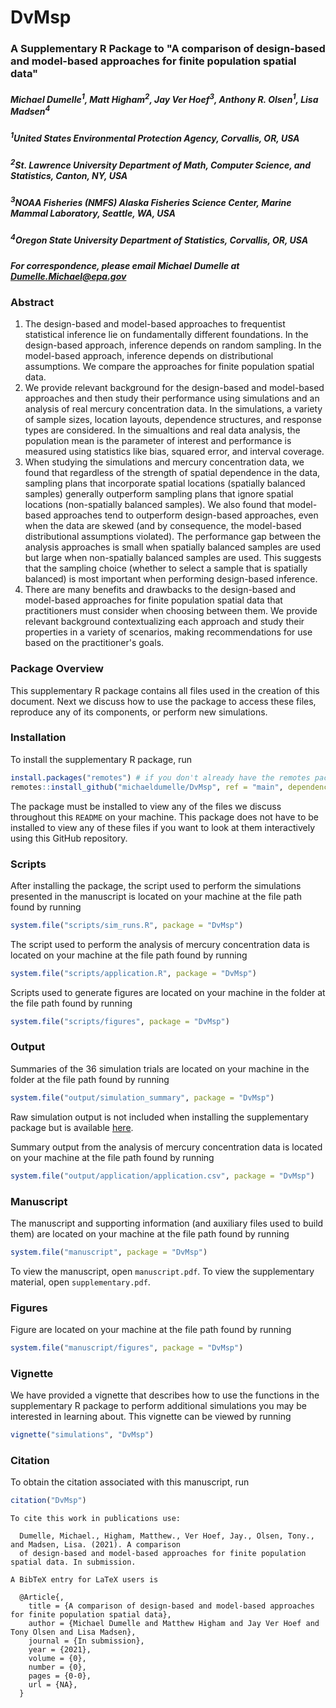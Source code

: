 # DvMsp

### A Supplementary R Package to "A comparison of design-based and model-based approaches for finite population spatial data"

##### Michael Dumelle<sup>1</sup>, Matt Higham<sup>2</sup>, Jay Ver Hoef<sup>3</sup>, Anthony R. Olsen<sup>1</sup>, Lisa Madsen<sup>4</sup>

##### <sup>1</sup>United States Environmental Protection Agency, Corvallis, OR, USA
##### <sup>2</sup>St. Lawrence University Department of Math, Computer Science, and Statistics, Canton, NY, USA
##### <sup>3</sup>NOAA Fisheries (NMFS) Alaska Fisheries Science Center, Marine Mammal Laboratory, Seattle, WA, USA
##### <sup>4</sup>Oregon State University Department of Statistics, Corvallis, OR, USA
##### For correspondence, please email Michael Dumelle at Dumelle.Michael@epa.gov

### Abstract

  1.   The design-based and model-based approaches to frequentist statistical inference lie on fundamentally different foundations. In the design-based approach, inference depends on random sampling. In the model-based approach, inference depends on distributional assumptions. We compare the approaches for finite population spatial data.
  2. We provide relevant background for the design-based and model-based approaches and then study their performance using simulations and an analysis of real mercury concentration data. In the simulations, a variety of sample sizes, location layouts, dependence structures, and response types are considered. In the simualtions and real data analysis, the population mean is the parameter of interest and performance is measured using statistics like bias, squared error, and interval coverage.
  3. When studying the simulations and mercury concentration data, we found that regardless of the strength of spatial dependence in the data, sampling plans that incorporate spatial locations (spatially balanced samples) generally outperform sampling plans that ignore spatial locations (non-spatially balanced samples). We also found that model-based approaches tend to outperform design-based approaches, even when the data are skewed (and by consequence, the model-based distributional assumptions violated). The performance gap between the analysis approaches is small when spatially balanced samples are used but large when non-spatially balanced samples are used. This suggests that the sampling choice (whether to select a sample that is spatially balanced) is most important when performing design-based inference.
  4. There are many benefits and drawbacks to the design-based and model-based approaches for finite population spatial data that practitioners must consider when choosing between them. We provide relevant background contextualizing each approach and study their properties in a variety of scenarios, making recommendations for use based on the practitioner's goals.

### Package Overview

This supplementary R package contains all files used in the creation of this document. Next we discuss how to use the package to access these files, reproduce any of its components, or perform new simulations.

### Installation

To install the supplementary R package, run
```r
install.packages("remotes") # if you don't already have the remotes package installed
remotes::install_github("michaeldumelle/DvMsp", ref = "main", dependencies = TRUE)
```

The package must be installed to view any of the files we discuss throughout this `README` on your machine. This package does not have to be installed to view any of these files if you want to look at them interactively using this GitHub repository.

### Scripts

After installing the package, the script used to perform the simulations presented in the manuscript is located on your machine at the file path found by running
```r
system.file("scripts/sim_runs.R", package = "DvMsp")
```

The script used to perform the analysis of mercury concentration data is located on your machine at the file path found by running
```r
system.file("scripts/application.R", package = "DvMsp")
```

Scripts used to generate figures are located on your machine in the folder at the file path found by running
```r
system.file("scripts/figures", package = "DvMsp")
```

### Output

Summaries of the 36 simulation trials are located on your machine in the folder at the file path found by running
```r
system.file("output/simulation_summary", package = "DvMsp")
```

Raw simulation output is not included when installing the supplementary package but is available [here](https://github.com/michaeldumelle/DvMsp/tree/main/inst/output/simulation_raw).

Summary output from the analysis of mercury concentration data is located on your machine at the file path found by running
```r
system.file("output/application/application.csv", package = "DvMsp")
```

### Manuscript

The manuscript and supporting information (and auxiliary files used to build them) are located on your machine at the file path found by running
```r
system.file("manuscript", package = "DvMsp")
```

To view the manuscript, open `manuscript.pdf`. To view the supplementary material, open `supplementary.pdf`.

### Figures

Figure are located on your machine at the file path found by running
```r
system.file("manuscript/figures", package = "DvMsp")
```

### Vignette

We have provided a vignette that describes how to use the functions in the supplementary R package to perform additional simulations you may be interested in learning about. This vignette can be viewed by running
```r
vignette("simulations", "DvMsp")
```

### Citation

To obtain the citation associated with this manuscript, run
```r
citation("DvMsp")
```

```
To cite this work in publications use:

  Dumelle, Michael., Higham, Matthew., Ver Hoef, Jay., Olsen, Tony., and Madsen, Lisa. (2021). A comparison
  of design-based and model-based approaches for finite population spatial data. In submission.

A BibTeX entry for LaTeX users is

  @Article{,
    title = {A comparison of design-based and model-based approaches for finite population spatial data},
    author = {Michael Dumelle and Matthew Higham and Jay Ver Hoef and Tony Olsen and Lisa Madsen},
    journal = {In submission},
    year = {2021},
    volume = {0},
    number = {0},
    pages = {0-0},
    url = {NA},
  }

```
